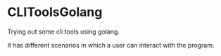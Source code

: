 # CLIToolsGolang
Trying out some cli tools using golang.

It has different scenarios in which a user can interact with the program.
